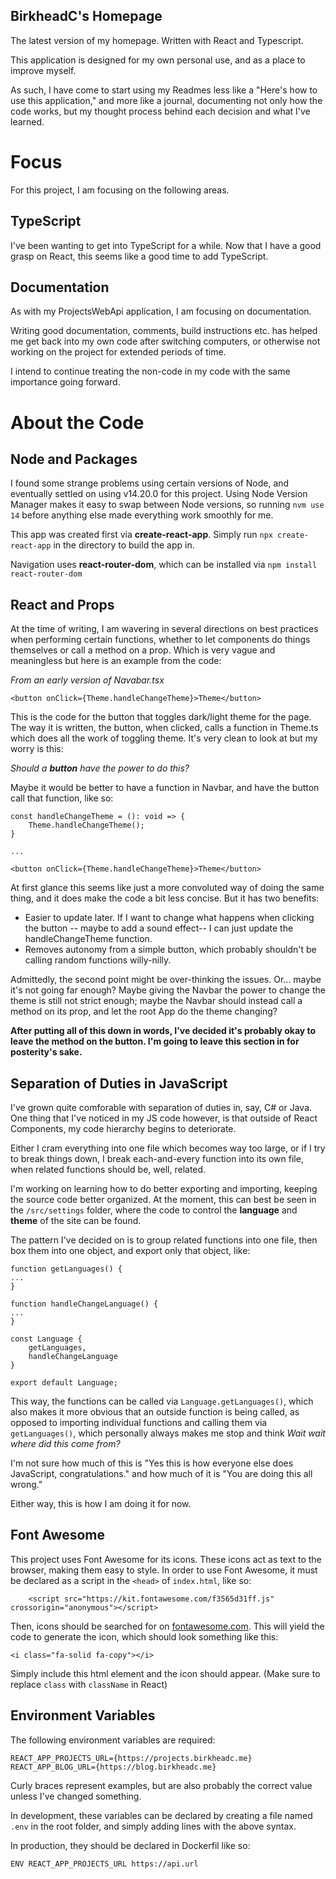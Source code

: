 ## **BirkheadC's Homepage**

The latest version of my homepage. Written with React and Typescript.

This application is designed for my own personal use, and as a place to improve myself.

As such, I have come to start using my Readmes less like a "Here's how to use this application," and more like a journal, documenting not only how the code works, but my thought process behind each decision and what I've learned.

# Focus

For this project, I am focusing on the following areas.

## TypeScript

I've been wanting to get into TypeScript for a while. Now that I have a good grasp on React, this seems like a good time to add TypeScript.

## Documentation

As with my ProjectsWebApi application, I am focusing on documentation.

Writing good documentation, comments, build instructions etc. has helped me get back into my own code after switching computers, or otherwise not working on the project for extended periods of time.

I intend to continue treating the non-code in my code with the same importance going forward.

# About the Code

## **Node** and **Packages**

I found some strange problems using certain versions of Node, and eventually settled on using v14.20.0 for this project. Using Node Version Manager makes it easy to swap between Node versions, so running `nvm use 14` before anything else made everything work smoothly for me.

This app was created first via **create-react-app**. Simply run `npx create-react-app` in the directory to build the app in.

Navigation uses **react-router-dom**, which can be installed via `npm install react-router-dom`

## **React** and **Props**

At the time of writing, I am wavering in several directions on best practices when performing certain functions, whether to let components do things themselves or call a method on a prop. Which is very vague and meaningless but here is an example from the code:

*From an early version of Navabar.tsx*
```
<button onClick={Theme.handleChangeTheme}>Theme</button>
```

This is the code for the button that toggles dark/light theme for the page. The way it is written, the button, when clicked, calls a function in Theme.ts which does all the work of toggling theme. It's very clean to look at but my worry is this:

*Should a **button** have the power to do this?*

Maybe it would be better to have a function in Navbar, and have the button call that function, like so:

```
const handleChangeTheme = (): void => {
    Theme.handleChangeTheme();
}

...

<button onClick={Theme.handleChangeTheme}>Theme</button>
```

At first glance this seems like just a more convoluted way of doing the same thing, and it does make the code a bit less concise. But it has two benefits:
- Easier to update later. If I want to change what happens when clicking the button -- maybe to add a sound effect-- I can just update the handleChangeTheme function.
- Removes autonomy from a simple button, which probably shouldn't be calling random functions willy-nilly.

Admittedly, the second point might be over-thinking the issues. Or... maybe it's not going far enough? Maybe giving the Navbar the power to change the theme is still not strict enough; maybe the Navbar should instead call a method on its prop, and let the root App do the theme changing?

**After putting all of this down in words, I've decided it's probably okay to leave the method on the button. I'm going to leave this section in for posterity's sake.**

## Separation of Duties in JavaScript

I've grown quite comforable with separation of duties in, say, C# or Java. One thing that I've noticed in my JS code however, is that outside of React Components, my code hierarchy begins to deteriorate.

Either I cram everything into one file which becomes way too large, or if I try to break things down, I break each-and-every function into its own file, when related functions should be, well, related.

I'm working on learning how to do better exporting and importing, keeping the source code better organized. At the moment, this can best be seen in the `/src/settings` folder, where the code to control the **language** and **theme** of the site can be found.

The pattern I've decided on is to group related functions into one file, then box them into one object, and export only that object, like:

```
function getLanguages() {
...
}

function handleChangeLanguage() {
...
}

const Language {
    getLanguages,
    handleChangeLanguage
}

export default Language;
```

This way, the functions can be called via `Language.getLanguages()`, which also makes it more obvious that an outside function is being called, as opposed to importing individual functions and calling them via `getLanguages()`, which personally always makes me stop and think *Wait wait where did this come from?*

I'm not sure how much of this is "Yes this is how everyone else does JavaScript, congratulations." and how much of it is "You are doing this all wrong."

Either way, this is how I am doing it for now.

## Font Awesome

This project uses Font Awesome for its icons. These icons act as text to the browser, making them easy to style. In order to use Font Awesome, it must be declared as a script in the `<head>` of `index.html`, like so:

```
    <script src="https://kit.fontawesome.com/f3565d31ff.js" crossorigin="anonymous"></script>
```

Then, icons should be searched for on [fontawesome.com](https://fontawesome.com). This will yield the code to generate the icon, which should look something like this:

```
<i class="fa-solid fa-copy"></i>
```

Simply include this html element and the icon should appear. (Make sure to replace `class` with `className` in React)

## Environment Variables

The following environment variables are required:

```
REACT_APP_PROJECTS_URL={https://projects.birkheadc.me}
REACT_APP_BLOG_URL={https://blog.birkheadc.me}
```

Curly braces represent examples, but are also probably the correct value unless I've changed something.

In development, these variables can be declared by creating a file named `.env` in the root folder, and simply adding lines with the above syntax.

In production, they should be declared in Dockerfil like so:

```
ENV REACT_APP_PROJECTS_URL https://api.url
```